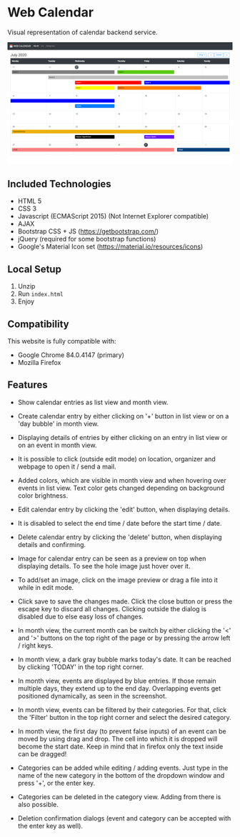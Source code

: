 # Web Calendar

Visual representation of calendar backend service.

![Screenshot](screenshot.png)

## Included Technologies
- HTML 5
- CSS 3
- Javascript (ECMAScript 2015) (Not Internet Explorer compatible)
- AJAX
- Bootstrap CSS + JS (https://getbootstrap.com/)
- jQuery (required for some bootstrap functions)
- Google's Material Icon set (https://material.io/resources/icons)

## Local Setup
1. Unzip
2. Run `index.html`
3. Enjoy

## Compatibility

This website is fully compatible with:
- Google Chrome 84.0.4147 (primary)
- Mozilla Firefox

## Features
- Show calendar entries as list view and month view.

- Create calendar entry by either clicking on '+' button in list view or on a 'day bubble' in month view.

- Displaying details of entries by either clicking on an entry in list view or on an event in month view.

- It is possible to click (outside edit mode) on location, organizer and webpage to open it / send a mail.

- Added colors, which are visible in month view and when hovering over events in list view. Text color gets changed depending on background color brightness.

- Edit calendar entry by clicking the 'edit' button, when displaying details.

- It is disabled to select the end time / date before the start time / date.

- Delete calendar entry by clicking the 'delete' button, when displaying details and confirming.

- Image for calendar entry can be seen as a preview on top when displaying details. To see the hole image just hover over it.

- To add/set an image, click on the image preview or drag a file into it while in edit mode.

- Click save to save the changes made. Click the close button or press the escape key to discard all changes. Clicking outside the dialog is disabled due to else easy loss of changes.

- In month view, the current month can be switch by either clicking the '<' and '>' buttons on the top right of the page or by pressing the arrow left / right keys.

- In month view, a dark gray bubble marks today's date. It can be reached by clicking 'TODAY' in the top right corner.

- In month view, events are displayed by blue entries. If those remain multiple days, they extend up to the end day. Overlapping events get positioned dynamically, as seen in the screenshot.

- In month view, events can be filtered by their categories. For that, click the 'Filter' button in the top right corner and select the desired category.

- In month view, the first day (to prevent false inputs) of an event can be moved by using drag and drop. The cell into which it is dropped will become the start date. Keep in mind that in firefox only the text inside can be dragged!

- Categories can be added while editing / adding events. Just type in the name of the new category in the bottom of the dropdown window and press '+', or the enter key.

- Categories can be deleted in the category view. Adding from there is also possible.

- Deletion confirmation dialogs (event and category can be accepted with the enter key as well).
